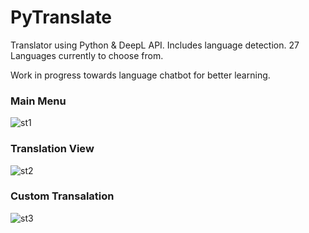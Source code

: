 # PyTranslate
Translator using Python &amp; DeepL API. Includes language detection. 27 Languages currently to choose from.

Work in progress towards language chatbot for better learning.


### Main Menu
![st1](https://user-images.githubusercontent.com/87346809/195145635-ca699610-aeb6-471f-815e-f784f89d384d.png)

### Translation View
![st2](https://user-images.githubusercontent.com/87346809/195145637-a246b1c6-32e8-449d-9c5d-78b671350cf4.png)

### Custom Transalation
![st3](https://user-images.githubusercontent.com/87346809/195145634-a9c25650-1ec8-46f8-967b-7067b5f58d06.png)

### 
